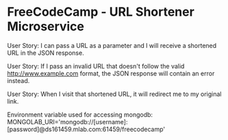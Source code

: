 # FreeCodeCamp - URL Shortener Microservice

User Story: I can pass a URL as a parameter and I will receive a shortened URL in the JSON response.

User Story: If I pass an invalid URL that doesn't follow the valid http://www.example.com format, the JSON response will contain an error instead.

User Story: When I visit that shortened URL, it will redirect me to my original link.


Environment variable used for accessing mongodb:
MONGOLAB_URI='mongodb://[username]:[password]@ds161459.mlab.com:61459/freecodecamp'
